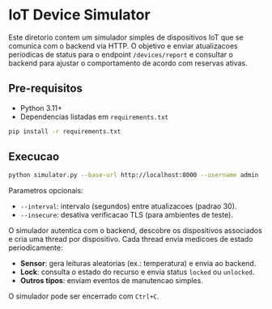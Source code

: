 ﻿# IoT Device Simulator

Este diretorio contem um simulador simples de dispositivos IoT que se comunica com o backend via HTTP. O objetivo e enviar atualizacoes periodicas de status para o endpoint `/devices/report` e consultar o backend para ajustar o comportamento de acordo com reservas ativas.

## Pre-requisitos

- Python 3.11+
- Dependencias listadas em `requirements.txt`

```bash
pip install -r requirements.txt
```

## Execucao

```bash
python simulator.py --base-url http://localhost:8000 --username admin --password admin123
```

Parametros opcionais:

- `--interval`: intervalo (segundos) entre atualizacoes (padrao 30).
- `--insecure`: desativa verificacao TLS (para ambientes de teste).

O simulador autentica com o backend, descobre os dispositivos associados e cria uma thread por dispositivo. Cada thread envia medicoes de estado periodicamente:

- **Sensor**: gera leituras aleatorias (ex.: temperatura) e envia ao backend.
- **Lock**: consulta o estado do recurso e envia status `locked` ou `unlocked`.
- **Outros tipos**: enviam eventos de manutencao simples.

O simulador pode ser encerrado com `Ctrl+C`.
